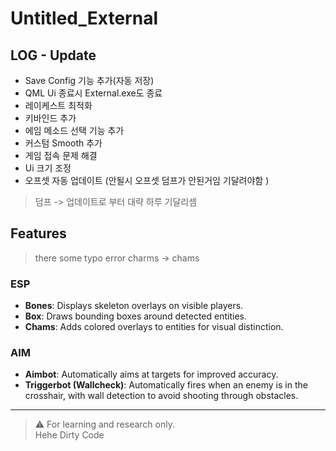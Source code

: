 # Untitled_External
## LOG - Update
 - Save Config 기능 추가(자동 저장)
 - QML Ui 종료시 External.exe도 종료
 - 레이케스트 최적화
 - 키바인드 추가
 - 에임 메소드 선택 기능 추가
 - 커스텀 Smooth 추가
 - 게임 접속 문제 해결
 - Ui 크기 조정
 - 오프셋 자동 업데이트 (안될시 오프셋 덤프가 안된거임 기달려야함 )
> 덤프 -> 업데이트로 부터 대략 하루 기달리셈 


## Features
> there some typo error charms -> chams
### ESP
- **Bones**: Displays skeleton overlays on visible players.
- **Box**: Draws bounding boxes around detected entities.
- **Chams**: Adds colored overlays to entities for visual distinction.

### AIM
- **Aimbot**: Automatically aims at targets for improved accuracy.
- **Triggerbot (Wallcheck)**: Automatically fires when an enemy is in the crosshair, with wall detection to avoid shooting through obstacles.

---

> ⚠️ For learning and research only.  
> Hehe Dirty Code
